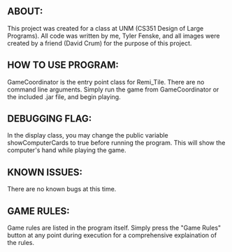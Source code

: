 ## ABOUT:
This project was created for a class at UNM (CS351 Design of Large Programs). All code was written by me, Tyler Fenske, and all images were created by a friend (David Crum) for the purpose of this project.

## HOW TO USE PROGRAM:
GameCoordinator is the entry point class for Remi_Tile. There are no command
line arguments. Simply run the game from GameCoordinator or the included .jar
file, and begin playing.

## DEBUGGING FLAG:
In the display class, you may change the public variable showComputerCards to 
true before running the program. This will show the computer's hand while 
playing the game.

## KNOWN ISSUES:
There are no known bugs at this time. 

## GAME RULES:
Game rules are listed in the program itself. Simply press the "Game Rules" 
button at any point during execution for a comprehensive explaination of the 
rules.
